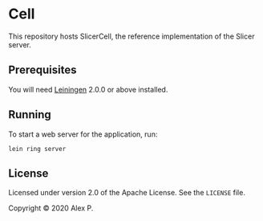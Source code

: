 # Cell

This repository hosts SlicerCell, the reference implementation of the Slicer server.

## Prerequisites

You will need [Leiningen][] 2.0.0 or above installed.

[leiningen]: https://github.com/technomancy/leiningen

## Running

To start a web server for the application, run:

    lein ring server

## License

Licensed under version 2.0 of the Apache License. See the `LICENSE` file.

Copyright © 2020 Alex P.

